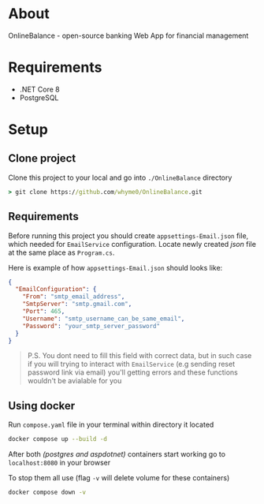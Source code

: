 # About
OnlineBalance - open-source banking Web App for financial management

# Requirements
* .NET Core 8
* PostgreSQL

# Setup

## Clone project
Clone this project to your local and go into `./OnlineBalance` directory
```cmd
> git clone https://github.com/whyme0/OnlineBalance.git
```
## Requirements
Before running this project you should create `appsettings-Email.json` file, which needed for `EmailService` configuration. Locate newly created *json* file at the same place as `Program.cs`.

Here is example of how `appsettings-Email.json` should looks like:
```json
{
  "EmailConfiguration": {
    "From": "smtp_email_address",
    "SmtpServer": "smtp.gmail.com",
    "Port": 465,
    "Username": "smtp_username_can_be_same_email",
    "Password": "your_smtp_server_password"
  }
}
```

> P.S. You dont need to fill this field with correct data, but in such case if you will trying to interact with `EmailService` (e.g sending reset password link via email) you'll getting errors and these functions wouldn't be avialable for you

## Using docker
Run `compose.yaml` file in your terminal within directory it located
```bash
docker compose up --build -d
```
After both *(postgres and aspdotnet)* containers start working go to `localhost:8080` in your browser

To stop them all use (flag `-v` will delete volume for these containers)
```bash
docker compose down -v
```